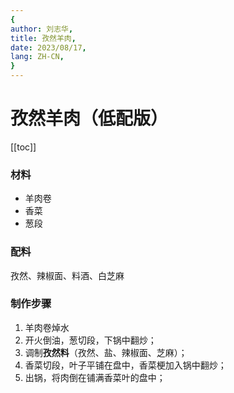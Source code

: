 ```yaml
---
{
author: 刘志华,
title: 孜然羊肉,
date: 2023/08/17,
lang: ZH-CN,
}
---
```


# 孜然羊肉（低配版）

[[toc]]


### 材料
- 羊肉卷
- 香菜
- 葱段

### 配料
孜然、辣椒面、料酒、白芝麻


### 制作步骤
1. 羊肉卷焯水
2. 开火倒油，葱切段，下锅中翻炒；
4. 调制**孜然料**（孜然、盐、辣椒面、芝麻）；
5. 香菜切段，叶子平铺在盘中，香菜梗加入锅中翻炒；
6. 出锅，将肉倒在铺满香菜叶的盘中；
